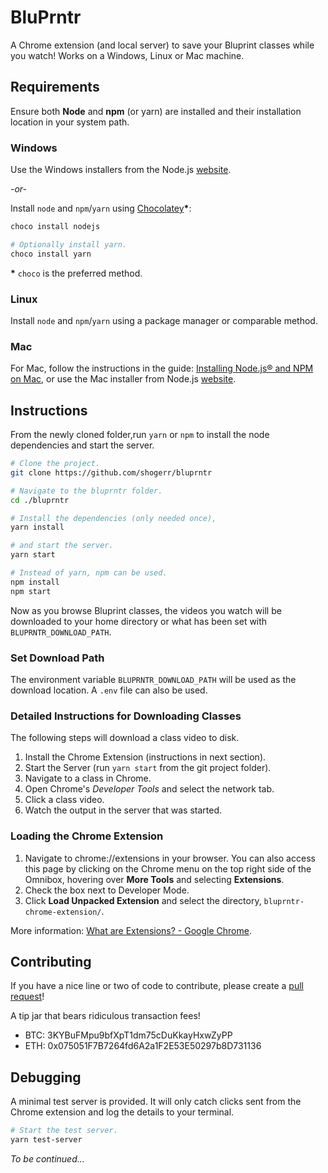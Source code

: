 BluPrntr
========

A Chrome extension (and local server) to save your Bluprint classes while you watch!
Works on a Windows, Linux or Mac machine.

Requirements
------------

Ensure both **Node** and **npm** (or yarn) are installed and their installation location in your system path.

### Windows

Use the Windows installers from the Node.js [website](https://nodejs.org/en/).

_-or-_

Install `node` and `npm`/`yarn` using [Chocolatey](https://chocolatey.org/)**\***:

```powershell
choco install nodejs

# Optionally install yarn.
choco install yarn
```

**\*** `choco` is the preferred method.

### Linux

Install `node` and `npm`/`yarn` using a package manager or comparable method.

### Mac

For Mac, follow the instructions in the guide: [Installing Node.js® and NPM on Mac](https://treehouse.github.io/installation-guides/mac/node-mac.html),
or use the Mac installer from Node.js [website](https://nodejs.org/en/).

Instructions
------------

From the newly cloned folder,run `yarn` or `npm` to install the node dependencies and start the server.

```bash
# Clone the project.
git clone https://github.com/shogerr/bluprntr

# Navigate to the bluprntr folder.
cd ./bluprntr

# Install the dependencies (only needed once),
yarn install

# and start the server.
yarn start

# Instead of yarn, npm can be used.
npm install
npm start
```

Now as you browse Bluprint classes, the videos you watch will be downloaded to your home directory or what has been set with `BLUPRNTR_DOWNLOAD_PATH`.

### Set Download Path

The environment variable `BLUPRNTR_DOWNLOAD_PATH` will be used as the download location.
A `.env` file can also be used.

### Detailed Instructions for Downloading Classes

The following steps will download a class video to disk.

1. Install the Chrome Extension (instructions in next section).
2. Start the Server (run `yarn start` from the git project folder).
3. Navigate to a class in Chrome.
4. Open Chrome's _Developer Tools_ and select the network tab.
5. Click a class video.
6. Watch the output in the server that was started.

### Loading the Chrome Extension

1. Navigate to chrome://extensions in your browser. You can also access this page by clicking on the Chrome menu on the top right side of the Omnibox, hovering over **More Tools** and selecting **Extensions**.
2. Check the box next to Developer Mode.
3. Click **Load Unpacked Extension** and select the directory, `bluprntr-chrome-extension/`.

More information: [What are Extensions? - Google Chrome](https://developer.chrome.com/extensions).

Contributing
------------

If you have a nice line or two of code to contribute, please create a [pull request](https://help.github.com/en/github/collaborating-with-issues-and-pull-requests/about-pull-requests)!

A tip jar that bears ridiculous transaction fees!
- BTC: 3KYBuFMpu9bfXpT1dm75cDuKkayHxwZyPP
- ETH: 0x075051F7B7264fd6A2a1F2E53E50297b8D731136

Debugging
---------

A minimal test server is provided. It will only catch clicks sent from the Chrome extension and log the details to your terminal.

```bash
# Start the test server.
yarn test-server
```

_To be continued..._
